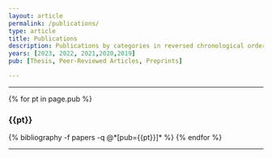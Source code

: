 ```yaml
---
layout: article
permalink: /publications/
type: article
title: Publications
description: Publications by categories in reversed chronological order. Generated by jekyll-scholar.
years: [2023, 2022, 2021,2020,2019]
pub: [Thesis, Peer-Reviewed Articles, Preprints]

---
```


<!-- _{{page.description}}_ -->

---


{% for pt in page.pub %}
  <h3 class="article-list__group-header">{{pt}}</h3>
  {% bibliography -f papers -q @*[pub={{pt}}]* %}
{% endfor %}


---

<!-- _Remark: <sup>#</sup> indicates equal contribution_ -->
